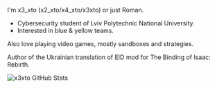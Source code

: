 I'm x3_xto (x2_xto/x4_xto/x3xto) or just Roman.
+ Cybersecurity student of Lviv Polytechnic National University.
+ Interested in blue & yellow teams.

<div id="header" align="left">
  
</div>

Also love playing video games, mostly sandboxes and strategies.

Author of the Ukrainian translation of EID mod for The Binding of Isaac: Rebirth.

![x3xto GitHub Stats](https://github-readme-stats.vercel.app/api?username=x3xto&show_icons=true&theme=tokyonight)
